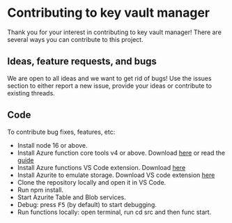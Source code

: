# Contributing to key vault manager

Thank you for your interest in contributing to key vault manager! There are several ways you can contribute to this project.

## Ideas, feature requests, and bugs

We are open to all ideas and we want to get rid of bugs! Use the issues section to either report a new issue, provide your ideas or contribute to existing threads.

## Code

To contribute bug fixes, features, etc:

- Install node 16 or above.
- Install Azure function core tools v4 or above. Download [here](https://go.microsoft.com/fwlink/?linkid=2174087) or read the [guide](https://docs.microsoft.com/en-us/azure/azure-functions/functions-run-local?tabs=v4%2Cwindows%2Ccsharp%2Cportal%2Cbash)
- Install Azure functions VS Code extension. Download [here](https://marketplace.visualstudio.com/items?itemName=ms-azuretools.vscode-azurefunctions)
- Install Azurite to emulate storage. Download VS code extension [here](https://marketplace.visualstudio.com/items?itemName=Azurite.azurite)
- Clone the repository locally and open it in VS Code.
- Run npm install.
- Start Azurite Table and Blob services.
- Debug: press <kbd>F5</kbd> (by default) to start debugging.
- Run functions locally: open terminal, run cd src and then func start.
